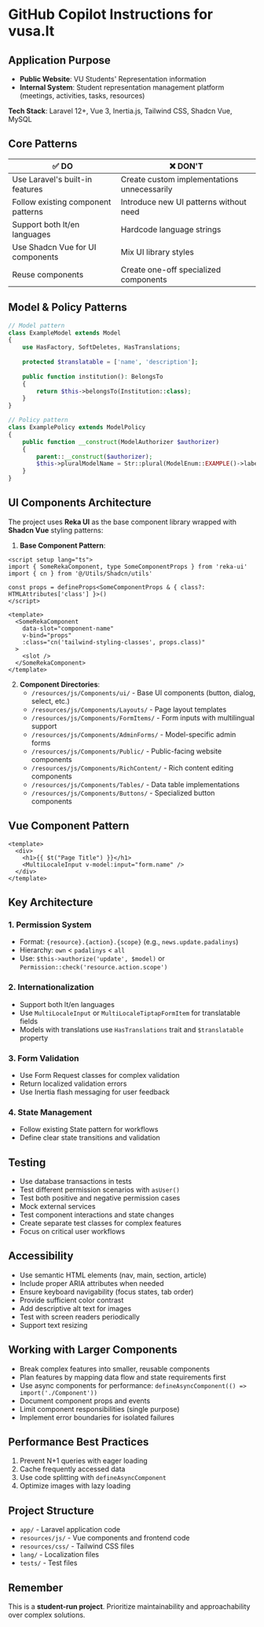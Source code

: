 # GitHub Copilot Instructions for vusa.lt

## Application Purpose
- **Public Website**: VU Students' Representation information
- **Internal System**: Student representation management platform (meetings, activities, tasks, resources)

**Tech Stack**: Laravel 12+, Vue 3, Inertia.js, Tailwind CSS, Shadcn Vue, MySQL

## Core Patterns

| ✅ DO                                        | ❌ DON'T                                    |
|---------------------------------------------|---------------------------------------------|
| Use Laravel's built-in features             | Create custom implementations unnecessarily  |
| Follow existing component patterns          | Introduce new UI patterns without need      |
| Support both lt/en languages                | Hardcode language strings                   |
| Use Shadcn Vue for UI components            | Mix UI library styles                       |
| Reuse components                            | Create one-off specialized components       |

## Model & Policy Patterns

```php
// Model pattern
class ExampleModel extends Model
{
    use HasFactory, SoftDeletes, HasTranslations;
    
    protected $translatable = ['name', 'description'];
    
    public function institution(): BelongsTo
    {
        return $this->belongsTo(Institution::class);
    }
}

// Policy pattern
class ExamplePolicy extends ModelPolicy
{
    public function __construct(ModelAuthorizer $authorizer)
    {
        parent::__construct($authorizer);
        $this->pluralModelName = Str::plural(ModelEnum::EXAMPLE()->label);
    }
}
```

## UI Components Architecture

The project uses **Reka UI** as the base component library wrapped with **Shadcn Vue** styling patterns:

1. **Base Component Pattern**:
```vue
<script setup lang="ts">
import { SomeRekaComponent, type SomeComponentProps } from 'reka-ui'
import { cn } from '@/Utils/Shadcn/utils'

const props = defineProps<SomeComponentProps & { class?: HTMLAttributes['class'] }>()
</script>

<template>
  <SomeRekaComponent
    data-slot="component-name"
    v-bind="props"
    :class="cn('tailwind-styling-classes', props.class)"
  >
    <slot />
  </SomeRekaComponent>
</template>
```

2. **Component Directories**:
   - `/resources/js/Components/ui/` - Base UI components (button, dialog, select, etc.)
   - `/resources/js/Components/Layouts/` - Page layout templates
   - `/resources/js/Components/FormItems/` - Form inputs with multilingual support
   - `/resources/js/Components/AdminForms/` - Model-specific admin forms
   - `/resources/js/Components/Public/` - Public-facing website components
   - `/resources/js/Components/RichContent/` - Rich content editing components
   - `/resources/js/Components/Tables/` - Data table implementations
   - `/resources/js/Components/Buttons/` - Specialized button components

## Vue Component Pattern
```vue
<template>
  <div>
    <h1>{{ $t("Page Title") }}</h1>
    <MultiLocaleInput v-model:input="form.name" />
  </div>
</template>
```

## Key Architecture

### 1. Permission System
- Format: `{resource}.{action}.{scope}` (e.g., `news.update.padalinys`)
- Hierarchy: `own` < `padalinys` < `all`
- Use: `$this->authorize('update', $model)` or `Permission::check('resource.action.scope')`

### 2. Internationalization
- Support both lt/en languages
- Use `MultiLocaleInput` or `MultiLocaleTiptapFormItem` for translatable fields
- Models with translations use `HasTranslations` trait and `$translatable` property

### 3. Form Validation
- Use Form Request classes for complex validation
- Return localized validation errors
- Use Inertia flash messaging for user feedback

### 4. State Management
- Follow existing State pattern for workflows
- Define clear state transitions and validation

## Testing
- Use database transactions in tests
- Test different permission scenarios with `asUser()`
- Test both positive and negative permission cases
- Mock external services
- Test component interactions and state changes
- Create separate test classes for complex features
- Focus on critical user workflows

## Accessibility
- Use semantic HTML elements (nav, main, section, article)
- Include proper ARIA attributes when needed
- Ensure keyboard navigability (focus states, tab order)
- Provide sufficient color contrast
- Add descriptive alt text for images
- Test with screen readers periodically
- Support text resizing

## Working with Larger Components
- Break complex features into smaller, reusable components
- Plan features by mapping data flow and state requirements first
- Use async components for performance: `defineAsyncComponent(() => import('./Component'))`
- Document component props and events
- Limit component responsibilities (single purpose)
- Implement error boundaries for isolated failures

## Performance Best Practices
1. Prevent N+1 queries with eager loading
2. Cache frequently accessed data
3. Use code splitting with `defineAsyncComponent`
4. Optimize images with lazy loading

## Project Structure
- `app/` - Laravel application code
- `resources/js/` - Vue components and frontend code
- `resources/css/` - Tailwind CSS files
- `lang/` - Localization files
- `tests/` - Test files

## Remember
This is a **student-run project**. Prioritize maintainability and approachability over complex solutions.